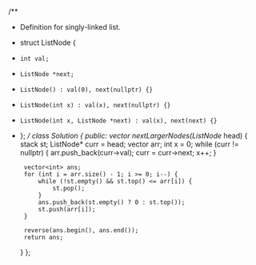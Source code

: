 /**
 * Definition for singly-linked list.
 * struct ListNode {
 *     int val;
 *     ListNode *next;
 *     ListNode() : val(0), next(nullptr) {}
 *     ListNode(int x) : val(x), next(nullptr) {}
 *     ListNode(int x, ListNode *next) : val(x), next(next) {}
 * };
 */
class Solution {
public:
    vector<int> nextLargerNodes(ListNode* head) {
        stack<int> st;
        ListNode* curr = head;
        vector<int> arr;
        int x = 0;
        while (curr != nullptr) {
            arr.push_back(curr->val);
            curr = curr->next;
            x++;
        }

        vector<int> ans;
        for (int i = arr.size() - 1; i >= 0; i--) {
            while (!st.empty() && st.top() <= arr[i]) {
                st.pop();
            }
            ans.push_back(st.empty() ? 0 : st.top());
            st.push(arr[i]);
        }

        reverse(ans.begin(), ans.end());
        return ans;
    }
};